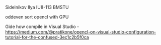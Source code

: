 Sidelnikov Ilya IU8-113 BMSTU

oddeven sort opencl with GPU

Gide how compile in Visual Studio - https://medium.com/@pratikone/opencl-on-visual-studio-configuration-tutorial-for-the-confused-3ec1c2b5f0ca

